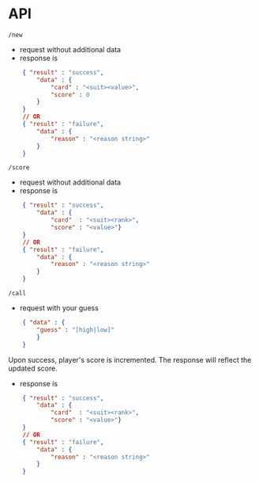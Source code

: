 # API
`/new`
- request without additional data
- response is
```json 
    { "result" : "success", 
        "data" : { 
            "card" : "<suit><value>",
            "score" : 0
        }
    }
    // OR
    { "result" : "failure",
        "data" : {
            "reason" : "<reason string>" 
        }
    }
```

`/score`
- request without additional data
- response is
```json 
    { "result" : "success", 
        "data" : { 
            "card"  : "<suit><rank>",
            "score" : "<value>"}
    }
    // OR
    { "result" : "failure",
        "data" : {
            "reason" : "<reason string>"
        }
    }
```

`/call` 
- request with your guess 
```json
    { "data" : {
        "guess" : "[high|low]" 
        }
    }
```
Upon success, player's score is incremented. The response will reflect the updated score.

- response is
```json 
    { "result" : "success", 
        "data" : { 
            "card"  : "<suit><rank>",
            "score" : "<value>"}
    }
    // OR
    { "result" : "failure",
        "data" : {
            "reason" : "<reason string>"
        }
    }
```

